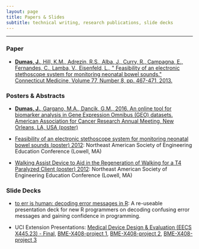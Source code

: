 ```yaml
---
layout: page
title: Papers & Slides
subtitle: technical writing, research publications, slide decks
---
```


---------------

### Paper

* [**Dumas, J.**, Hill, K.M., Adrezin, R.S., Alba, J., Curry, R., Campagna, E., Fernandes, C., Lamba, V., Eisenfeld, L., " Feasibility of an electronic stethoscope system for monitoring neonatal bowel sounds." Connecticut Medicine, Volume 77, Number 8, pp. 467-471, 2013.](http://www.ncbi.nlm.nih.gov/pubmed/24156174)

### Posters & Abstracts

* [**Dumas, J.**, Gargano, M.A., Dancik, G.M., 2016. An online tool for biomarker analysis in Gene Expression Omnibus (GEO)
datasets. American Association for Cancer Research Annual Meeting, New Orleans, LA, USA (poster)](http://www.abstractsonline.com/Plan/ViewAbstract.aspx?mID=4017&sKey=b710c4a6-fafb-4546-a4ef-94ef72d93639&cKey=0243e952-bd00-4008-84b0-53222a594ee9&mKey=1d10d749-4b6a-4ab3-bcd4-f80fb1922267)

* [Feasibility of an electronic stethoscope system for monitoring neonatal bowel sounds (poster) 2012](http://asee-ne.org/proceedings/2012/SP_3587.pdf): Northeast American Society of Engineering Education Conference (Lowell, MA)

* [Walking Assist Device to Aid in the Regeneration of Walking for a T4 Paralyzed Client (poster) 2012](http://asee-ne.org/proceedings/2012/SP_3622.pdf): Northeast American Society of Engineering Education Conference (Lowell, MA)

### Slide Decks

* [to err is human: decoding error messages in R](http://rpubs.com/jasdumas/to-err): A re-useable presentation deck for new R programmers on decoding confusing error messages and gaining confidence in programming.

* UCI Extension Presentations: [Medical Device Design &amp; Evaluation (EECS X445.23) - Final](http://prezi.com/6bkt7iwwci41/?utm_campaign=share&utm_medium=copy&rc=ex0share), [BME-X408-project 1](http://prezi.com/sy11bqnub5np/?utm_campaign=share&utm_medium=copy&rc=ex0share), [BME-X408-project 2](http://prezi.com/cqe2z4mmxvnp/?utm_campaign=share&utm_medium=copy&rc=ex0share), [BME-X408-project 3](http://prezi.com/6k7v4vwj1qco/?utm_campaign=share&utm_medium=copy&rc=ex0share)
